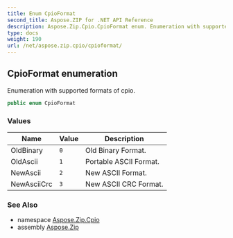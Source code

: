 ```yaml
---
title: Enum CpioFormat
second_title: Aspose.ZIP for .NET API Reference
description: Aspose.Zip.Cpio.CpioFormat enum. Enumeration with supported formats of cpio
type: docs
weight: 190
url: /net/aspose.zip.cpio/cpioformat/
---
```

## CpioFormat enumeration

Enumeration with supported formats of cpio.

```csharp
public enum CpioFormat
```

### Values

| Name | Value | Description |
| --- | --- | --- |
| OldBinary | `0` | Old Binary Format. |
| OldAscii | `1` | Portable ASCII Format. |
| NewAscii | `2` | New ASCII Format. |
| NewAsciiCrc | `3` | New ASCII CRC Format. |

### See Also

* namespace [Aspose.Zip.Cpio](../../aspose.zip.cpio/)
* assembly [Aspose.Zip](../../)


